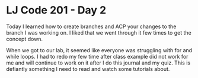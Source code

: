 # LJ Code 201 - Day 2


Today I learned how to create branches and ACP your changes to the branch I was working on.
I liked that we went through it few times to get the concept down.

When we got to our lab, it seemed like everyone was struggling with for and while loops. I had to redo my few time after class example did not work for me and will continue to work on it after I do this journal and my quiz. This is defiantly something I need to read and watch some tutorials about.
